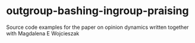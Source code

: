 # outgroup-bashing-ingroup-praising

Source code examples for the paper on opinion dynamics written together with Magdalena E Wojcieszak
